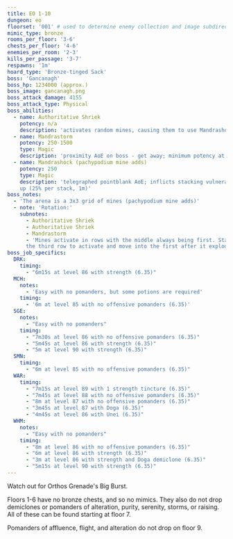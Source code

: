 ```yaml
---
title: EO 1-10
dungeon: eo
floorset: '001' # used to determine enemy collection and image subdirectory
mimic_type: bronze
rooms_per_floor: '3-6'
chests_per_floor: '4-6'
enemies_per_room: '2-3'
kills_per_passage: '3-7'
respawns: '1m'
hoard_type: 'Bronze-tinged Sack'
boss: 'Gancanagh'
boss_hp: 1234000 (approx.)
boss_image: gancanagh.png
boss_attack_damage: 4155
boss_attack_type: Physical
boss_abilities:
  - name: Authoritative Shriek
    potency: n/a
    description: 'activates random mines, causing them to use Mandrashock'
  - name: Mandrastorm
    potency: 250-1500
    type: Magic
    description: 'proximity AoE on boss - get away; minimum potency at 10y'
  - name: Mandrashock (pachypodium mine adds)
    potency: 250
    type: Magic
    description: 'telegraphed pointblank AoE; inflicts stacking vulnerability
    up (25% per stack, 1m)'
boss_notes:
  - 'The arena is a 3x3 grid of mines (pachypodium mine adds)'
  - note: 'Rotation:'
    subnotes:
      - Authoritative Shriek
      - Authoritative Shriek
      - Mandrastorm
      - 'Mines activate in rows with the middle always being first. Stand in
      the third row to activate and move into the first after it explodes.'
boss_job_specifics:
  DRK:
    timing:
      - "6m15s at level 86 with strength (6.35)"
  MCH:
    notes:
      - 'Easy with no pomanders, but some potions are required'
    timing:
      - '6m at level 85 with no offensive pomanders (6.35)'
  SGE:
    notes:
      - "Easy with no pomanders"
    timing:
      - "7m30s at level 86 with no offensive pomanders (6.35)"
      - "5m45s at level 86 with strength (6.35)"
      - "5m at level 90 with strength (6.35)"
  SMN:
    timing:
      - "6m at level 85 with no offensive pomanders (6.35)"
  WAR:
    timing:
      - "7m15s at level 89 with 1 strength tincture (6.35)"
      - "7m45s at level 88 with no offensive pomanders (6.35)"
      - "8m at level 87 with no offensive pomanders (6.35)"
      - "3m45s at level 87 with Doga (6.35)"
      - "4m45s at level 86 with Unei (6.35)"
  WHM:
    notes:
      - "Easy with no pomanders"
    timing:
      - "8m at level 86 with no offensive pomanders (6.35)"
      - "6m at level 86 with strength (6.35)"
      - "3m at level 86 with strength and Doga demiclone (6.35)"
      - "5m15s at level 90 with strength (6.35)"
---
```


Watch out for Orthos Grenade's Big Burst.

Floors 1-6 have no bronze chests, and so no mimics. They also do not drop
demiclones or pomanders of alteration, purity, serenity, storms, or raising.
All of these can be found starting at floor 7.

Pomanders of affluence, flight, and alteration do not drop on floor 9.
